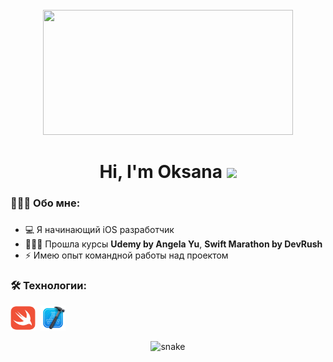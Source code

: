 
<!--
**OksanaIOS/OksanaIOS** is a ✨ _special_ ✨ repository because its `README.md` (this file) appears on your GitHub profile.
--->
<br clear="both">

<div align="center">
  <img height="200" width="400" src="https://i.giphy.com/media/v1.Y2lkPTc5MGI3NjExNjd3a3RpNTNkaTd2eG5sc2s3azd0YTN4Z2Q2czVzMWJkMHFycXhkYiZlcD12MV9pbnRlcm5hbF9naWZfYnlfaWQmY3Q9Zw/L1R1tvI9svkIWwpVYr/giphy.gif"  />
</div>

###

 <h1 align="center"> Hi, I'm Oksana
  <img src="https://media.giphy.com/media/hvRJCLFzcasrR4ia7z/giphy.gif" width="30px"/>
</h1>

###

<h3 align="left"> 👩🏻‍💻 Обо мне:</h3>

###

- 💻 Я начинающий iOS разработчик
- 👩🏻‍🎓 Прошла курсы **Udemy by Angela Yu**, **Swift Marathon by DevRush**
- ⚡️ Имею опыт командной работы над проектом


<h3 align="left">🛠 Технологии:</h3>
<div>
  <img src="https://github.com/devicons/devicon/blob/master/icons/swift/swift-original.svg" title="Swift" alt="Swift" width="40" height="40"/>&nbsp;
  <img src="https://github.com/devicons/devicon/blob/master/icons/xcode/xcode-original.svg" title="XCode" alt="XCode" width="40" height="40"/>&nbsp;
</div>


<p align="center">
 <img width="600" src="assets/github-snake.svg" alt="snake"/>
</p>

